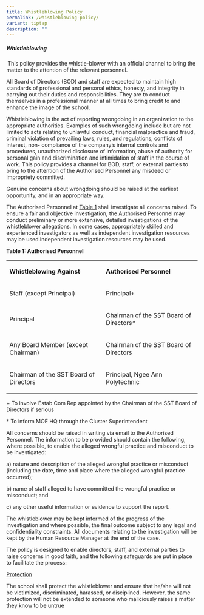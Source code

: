 ```yaml
---
title: Whistleblowing Policy
permalink: /whistleblowing-policy/
variant: tiptap
description: ""
---
```

<h5>Whistleblowing</h5>
<p><strong>&nbsp;</strong>This policy provides the whistle-blower with an
official channel to bring the matter to the attention of the relevant personnel.</p>
<p>All Board of Directors (BOD) and staff are expected to maintain high standards
of professional and personal ethics, honesty, and integrity in carrying
out their duties and responsibilities. They are to conduct themselves in
a professional manner at all times to bring credit to and enhance the image
of the school.</p>
<p>Whistleblowing is the act of reporting wrongdoing in an organization to
the appropriate authorities. Examples of such wrongdoing include but are
not limited to acts relating to unlawful conduct, financial malpractice
and fraud, criminal violation of prevailing laws, rules, and regulations,
conflicts of interest, non- compliance of the company’s internal controls
and procedures, unauthorized disclosure of information, abuse of authority
for personal gain and discrimination and intimidation of staff in the course
of work. This policy provides a channel for BOD, staff, or external parties
to bring to the attention of the Authorised Personnel any misdeed or impropriety
committed.</p>
<p>Genuine concerns about wrongdoing should be raised at the earliest opportunity,
and in an appropriate way.</p>
<p>The Authorised Personnel at <u>Table 1</u> shall investigate all concerns
raised. To ensure a fair and objective investigation, the Authorised Personnel
may conduct preliminary or more extensive, detailed investigations of the
whistleblower allegations. In some cases, appropriately skilled and experienced
investigators as well as independent investigation resources may be used.independent
investigation resources may be used.</p>
<p><strong>Table 1: Authorised Personnel</strong>
</p>
<p></p>
<table style="minWidth: 50px">
<colgroup>
<col>
<col>
</colgroup>
<tbody>
<tr>
<td rowspan="1" colspan="1">
<p><strong>Whistleblowing Against</strong>
</p>
</td>
<td rowspan="1" colspan="1">
<p><strong>Authorised Personnel</strong>
</p>
</td>
</tr>
<tr>
<td rowspan="1" colspan="1">
<p>Staff (except Principal)</p>
</td>
<td rowspan="1" colspan="1">
<p>Principal+</p>
</td>
</tr>
<tr>
<td rowspan="1" colspan="1">
<p>Principal</p>
</td>
<td rowspan="1" colspan="1">
<p>Chairman of the SST Board of Directors*</p>
</td>
</tr>
<tr>
<td rowspan="1" colspan="1">
<p>Any Board Member (except Chairman)</p>
</td>
<td rowspan="1" colspan="1">
<p>Chairman of the SST Board of Directors</p>
</td>
</tr>
<tr>
<td rowspan="1" colspan="1">
<p>Chairman of the SST Board of Directors</p>
</td>
<td rowspan="1" colspan="1">
<p>Principal, Ngee Ann Polytechnic</p>
</td>
</tr>
</tbody>
</table>
<p>+ To involve Estab Com Rep appointed by the Chairman of the SST Board
of Directors if serious</p>
<p>* To inform MOE HQ through the Cluster Superintendent</p>
<p></p>
<p>All concerns should be raised in writing via email to the Authorised Personnel.
The information to be provided should contain the following, where possible,
to enable the alleged wrongful practice and misconduct to be investigated:</p>
<p>a) nature and description of the alleged wrongful practice or misconduct
(including the date, time and place where the alleged wrongful practice
occurred);</p>
<p>b) name of staff alleged to have committed the wrongful practice or misconduct;
and</p>
<p>c) any other useful information or evidence to support the report.</p>
<p></p>
<p>The whistleblower may be kept informed of the progress of the investigation
and where possible, the final outcome subject to any legal and confidentiality
constraints. All documents relating to the investigation will be kept by
the Human Resource Manager at the end of the case.</p>
<p></p>
<p>The policy is designed to enable directors, staff, and external parties
to raise concerns in good faith, and the following safeguards are put in
place to facilitate the process:</p>
<p></p>
<p><u>Protection</u>
</p>
<p></p>
<p>The school shall protect the whistleblower and ensure that he/she will
not be victimized, discriminated, harassed, or disciplined. However, the
same protection will not be extended to someone who maliciously raises
a matter they know to be untrue</p>
<p></p>